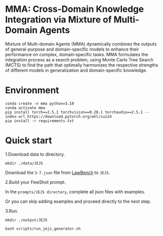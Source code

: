# MMA: Cross-Domain Knowledge Integration via Mixture of Multi-Domain Agents
Mixture of Multi-domain Agents (MMA) dynamically combines the outputs of general-purpose and domain-specific models to enhance their performance on complex, domain‑specific tasks. MMA formulates the integration process as a search problem, using Monte Carlo Tree Search (MCTS) to find the path that optimally harmonizes the respective strengths of different models in generalization and domain-specific knowledge. 

# Environment
```
conda create -n mma python=3.10
conda activate mma
pip install torch==2.5.1 torchvision==0.20.1 torchaudio==2.5.1 --index-url https://download.pytorch.org/whl/cu124
pip install -r requirements.txt
```

# Quick start
1.Download data to directory.

`mkdir ./data/JEJS`

Download the `3-7.json` file from [LawBench](https://github.com/open-compass/LawBench) to `JEJS`.

2.Build your FewShot prompt.

In the `prompts/JEJS directory`, complete all json files with examples.

Or you can skip adding examples and proceed directly to the next step.

3.Run.

`mkdir ./output/JEJS`

`bash scripts/run_jejs_generator.sh`
